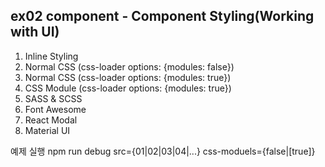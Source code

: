 ## ex02 component - Component Styling(Working with UI)
01. Inline Styling
02. Normal CSS (css-loader options: {modules: false})
03. Normal CSS (css-loader options: {modules: true})
04. CSS Module (css-loader options: {modules: true})
05. SASS & SCSS
06. Font Awesome
07. React Modal
08. Material UI

예제 실행
npm run debug src={01|02|03|04|...} css-moduels={false|[true]}